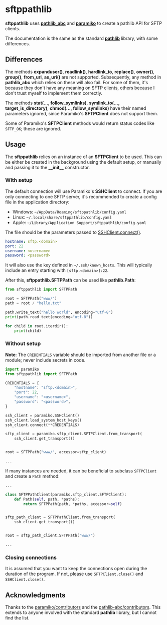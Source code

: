 # sftppathlib

**sftppathlib** uses [**pathlib_abc**](https://pypi.org/project/pathlib-abc/) and [**paramiko**](https://pypi.org/project/paramiko/) to create a pathlib API for SFTP clients.

The documentation is the same as the standard [**pathlib**](https://docs.python.org/3/library/pathlib.html) library, with some differences.


## Differences

The methods **expanduser()**, **readlink()**, **hardlink_to**, **replace()**, **owner()**, **group()**, **from_uri**, **as_uri()** are not supported. Subsequently, any method in **pathlib_abc** which relies on these will also fail. For some of them, it's because they don't have any meaning on SFTP clients, others because I don't trust myself to implement them correctly.

The methods **stat(..., follow_symlinks)**, **symlink_to(..., target_is_directory)**, **chmod(..., follow_symlinks)** have their named parameters ignored, since Paramiko's **SFTPClient** does not support them.

Some of Paramiko's **SFTPClient** methods would return status codes like `SFTP_OK`; these are ignored.


## Usage

The **sftppathlib** relies on an instance of an **SFTPClient** to be used. This can be either be created in the background using the default setup, or manually and passing it to the **\_\_init\_\_** constructor.


### With setup

The default connection will use Paramiko's **SSHClient** to connect. If you are only connecting to one SFTP server, it's recommended to create a config file in the application directory:

* Windows: `~/AppData/Roaming/sftppathlib/config.yaml`
* Linux: `~/.local/share/sftppathlib/config.yaml`
* Apple: `~/Library/Application Support/sftppathlib/config.yaml`

The file should be the parameters passed to [SSHClient.connect()](https://docs.paramiko.org/en/latest/api/client.html#paramiko.client.SSHClient.connect).

```yaml
hostname: sftp.<domain>
port: 22
username: <username>
password: <password>
```

It will also use the key defined in `~/.ssh/known_hosts`. This will typically include an entry starting with `[sftp.<domain>]:22`.

After this, **sftppathlib.SFTPPath** can be used like **pathlib.Path**:

```py
from sftppathlib import SFTPPath

root = SFTPPath("www/")
path = root / "hello.txt"

path.write_text("hello world", encoding="utf-8")
print(path.read_text(encoding="utf-8"))

for child in root.iterdir():
    print(child)
```


### Without setup

**Note**: The `CREDENTIALS` variable should be imported from another file or a module; never include secrets in code.

```py
import paramiko
from sftppathlib import SFTPPath

CREDENTIALS = {
    "hostname": "sftp.<domain>",
    "port": 22,
    "username": "<username>",
    "password": "<password>",
}

ssh_client = paramiko.SSHClient()
ssh_client.load_system_host_keys()
ssh_client.connect(**CREDENTIALS)

sftp_client = paramiko.sftp_client.SFTPClient.from_transport(
    ssh_client.get_transport())


root = SFTPPath("www/", accessor=sftp_client)

...
```

If many instances are needed, it can be beneficial to subclass `SFTPClient` and create a `Path` method:

```py
...

class SFTPPathClient(paramiko.sftp_client.SFTPClient):
    def Path(self, path, *paths):
        return SFTPPath(path, *paths, accessor=self)


sftp_path_client = SFTPPathClient.from_transport(
    ssh_client.get_transport())


root = sftp_path_client.SFTPPath("www/")

...
```


### Closing connections

It is assumed that you want to keep the connections open during the duration of the program. If not, please use `SFTPClient.close()` and `SSHClient.close()`.


## Acknowledgments

Thanks to the [paramiko/contributors](https://github.com/paramiko/paramiko/graphs/contributors) and the [pathlib-abc/contributors](https://github.com/barneygale/pathlib-abc). This extends to anyone involved with the standard **pathlib** library, but I cannot find the list.
